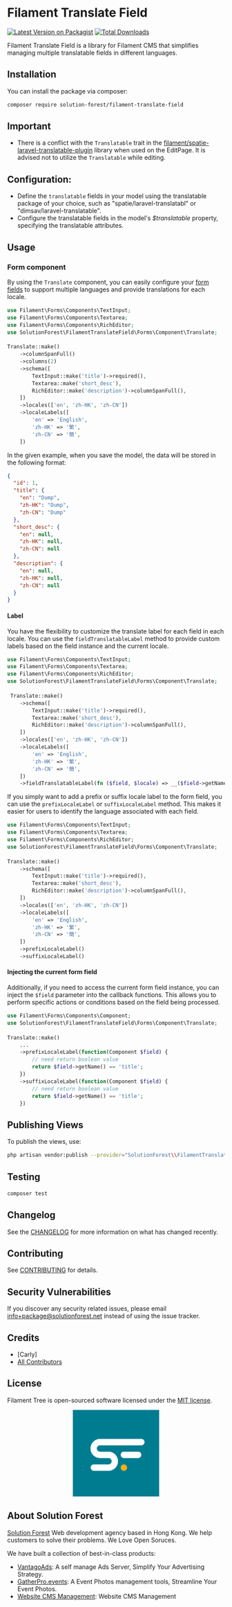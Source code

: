 # Filament Translate Field

[![Latest Version on Packagist](https://img.shields.io/packagist/v/solution-forest/filament-translate-field.svg?style=flat-square)](https://packagist.org/packages/solution-forest/filament-translate-field)
[![Total Downloads](https://img.shields.io/packagist/dt/solution-forest/filament-translate-field.svg?style=flat-square)](https://packagist.org/packages/solution-forest/filament-translate-field)


Filament Translate Field is a library for Filament CMS that simplifies managing multiple translatable fields in different languages.

## Installation

You can install the package via composer:

```bash
composer require solution-forest/filament-translate-field
```

## Important

- There is a conflict with the `Translatable` trait in the [filament/spatie-laravel-translatable-plugin](https://filamentphp.com/plugins/filament-spatie-translatable) library when used on the EditPage. It is advised not to utilize the `Translatable` while editing.


## Configuration:

- Define the `translatable` fields in your model using the translatable package of your choice, such as "spatie/laravel-translatabl" or "dimsav/laravel-translatable".
- Configure the translatable fields in the model's *$translatable* property, specifying the translatable attributes.


## Usage

### Form component

By using the `Translate` component, you can easily configure your [form fields](https://filamentphp.com/docs/3.x/forms/fields/getting-started) to support multiple languages and provide translations for each locale.

```php
use Filament\Forms\Components\TextInput;
use Filament\Forms\Components\Textarea;
use Filament\Forms\Components\RichEditor;
use SolutionForest\FilamentTranslateField\Forms\Component\Translate;

Translate::make()
    ->columnSpanFull()
    ->columns(2)
    ->schema([
        TextInput::make('title')->required(), 
        Textarea::make('short_desc'),
        RichEditor::make('description')->columnSpanFull(),
    ])
    ->locales(['en', 'zh-HK', 'zh-CN'])
    ->localeLabels([
        'en' => 'English',
        'zh-HK' => '繁',
        'zh-CN' => '簡',
    ])
```


In the given example, when you save the model, the data will be stored in the following format:

```json
{
  "id": 1,
  "title": {
    "en": "Dump",
    "zh-HK": "Dump",
    "zh-CN": "Dump"
  },
  "short_desc": {
    "en": null,
    "zh-HK": null,
    "zh-CN": null
  },
  "description": {
    "en": null,
    "zh-HK": null,
    "zh-CN": null
  }
}
```

#### Label

You have the flexibility to customize the translate label for each field in each locale. You can use the `fieldTranslatableLabel` method to provide custom labels based on the field instance and the current locale.

```php
use Filament\Forms\Components\TextInput;
use Filament\Forms\Components\Textarea;
use Filament\Forms\Components\RichEditor;
use SolutionForest\FilamentTranslateField\Forms\Component\Translate;

 Translate::make()
    ->schema([
        TextInput::make('title')->required(), 
        Textarea::make('short_desc'),
        RichEditor::make('description')->columnSpanFull(),
    ])
    ->locales(['en', 'zh-HK', 'zh-CN'])
    ->localeLabels([
        'en' => 'English',
        'zh-HK' => '繁',
        'zh-CN' => '簡',
    ])
    ->fieldTranslatableLabel(fn ($field, $locale) => __($field->getName(), locale: $locale))
```

If you simply want to add a prefix or suffix locale label to the form field, you can use the `prefixLocaleLabel` or `suffixLocaleLabel` method. This makes it easier for users to identify the language associated with each field.

```php
use Filament\Forms\Components\TextInput;
use Filament\Forms\Components\Textarea;
use Filament\Forms\Components\RichEditor;
use SolutionForest\FilamentTranslateField\Forms\Component\Translate;

Translate::make()
    ->schema([
        TextInput::make('title')->required(), 
        Textarea::make('short_desc'),
        RichEditor::make('description')->columnSpanFull(),
    ])
    ->locales(['en', 'zh-HK', 'zh-CN'])
    ->localeLabels([
        'en' => 'English',
        'zh-HK' => '繁',
        'zh-CN' => '簡',
    ])
    ->prefixLocaleLabel()
    ->suffixLocaleLabel()
```

#### Injecting the current form field

Additionally, if you need to access the current form field instance, you can inject the `$field` parameter into the callback functions. This allows you to perform specific actions or conditions based on the field being processed.

```php
use Filament\Forms\Components\Component;
use SolutionForest\FilamentTranslateField\Forms\Component\Translate;

Translate::make()
    ...
    ->prefixLocaleLabel(function(Component $field) {
        // need return boolean value
        return $field->getName() == 'title';
    })
    ->suffixLocaleLabel(function(Component $field) {
        // need return boolean value
        return $field->getName() == 'title';
    })

```


## Publishing Views

To publish the views, use:

```bash
php artisan vendor:publish --provider="SolutionForest\\FilamentTranslateField\\FilamentTranslateFieldServiceProvider" --tag="filament-translate-field-views"
```

## Testing

```bash
composer test
```

## Changelog

See the [CHANGELOG](CHANGELOG.md) for more information on what has changed recently.

## Contributing

See [CONTRIBUTING](.github/CONTRIBUTING.md) for details.

## Security Vulnerabilities

If you discover any security related issues, please email info+package@solutionforest.net instead of using the issue tracker.

## Credits

- [Carly]
- [All Contributors](../../contributors)

## License

Filament Tree is open-sourced software licensed under the [MIT license](LICENSE.md).


<p align="center"><a href="https://solutionforest.com" target="_blank"><img src="https://github.com/solutionforest/.github/blob/main/docs/images/sf.png?raw=true" width="200"></a></p>


## About Solution Forest

[Solution Forest](https://solutionforest.com) Web development agency based in Hong Kong. We help customers to solve their problems. We Love Open Soruces. 

We have built a collection of best-in-class products:

- [VantagoAds](https://vantagoads.com): A self manage Ads Server, Simplify Your Advertising Strategy.
- [GatherPro.events](https://gatherpro.events): A Event Photos management tools, Streamline Your Event Photos.
- [Website CMS Management](https://filamentphp.com/plugins/solution-forest-cms-website): Website CMS Management
